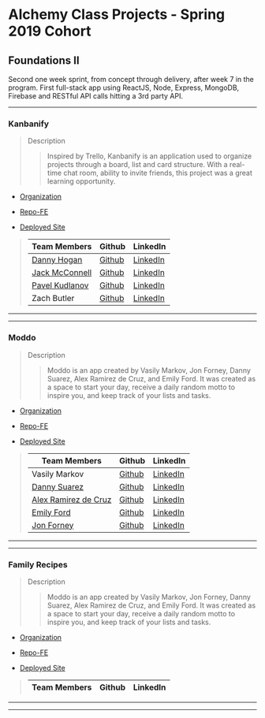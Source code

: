 # Alchemy Class Projects - Spring 2019 Cohort

## Foundations II

Second one week sprint, from concept through delivery, after week 7 in the program.  First full-stack app using ReactJS, Node, Express, MongoDB, Firebase and RESTful API calls hitting a 3rd party API.
___
### Kanbanify

> Description 
>>Inspired by Trello, Kanbanify is an application used to organize projects through a board, list and card structure. With a real-time chat room, ability to invite friends, this project was a great learning opportunity.

* [Organization](https://github.com/kanbanify)

* [Repo-FE](https://github.com/kanbanify/kanbanify.github.io)

* [Deployed Site](https://kanbanify.github.io/)

>| Team Members  | Github  | LinkedIn  |
>|---|---|---|
>|  [Danny Hogan](http://www.dannyhogan.dev/) | [Github](https://github.com/dannyhogan)   | [LinkedIn](https://www.linkedin.com/in/danny-hogan/)   |
>|  [Jack McConnell](http://jackmcconnell.dev/) | [Github](https://github.com/jwmcconnell)   | [LinkedIn](https://www.linkedin.com/in/mcconnelljack/)   |
>|  [Pavel Kudlanov](http://kudlanov.com/) | [Github](https://github.com/pkudlanov)   | [LinkedIn](https://www.linkedin.com/in/pavelkudlanov/)   |
>|  Zach Butler | [Github](https://github.com/zach-ryan-butler)   | [LinkedIn](https://www.linkedin.com/in/zach-ryan-butler/)   |

___
___
### Moddo

> Description 
>>Moddo is an app created by Vasily Markov, Jon Forney, Danny Suarez, Alex Ramirez de Cruz, and Emily Ford. It was created as a space to start your day, receive a daily random motto to inspire you, and keep track of your lists and tasks.

* [Organization](https://github.com/rubber-ducky-squad)

* [Repo-FE](https://github.com/rubber-ducky-squad/Adviser)

* [Deployed Site](https://moddo.netlify.com/)

>| Team Members  | Github  | LinkedIn  |
>|---|---|---|
>|  Vasily Markov | [Github](https://github.com/Vasily93)   | [LinkedIn](https://www.linkedin.com/in/vasily-markov/)   |
>|  [Danny Suarez](http://www.dannycodes.io/) | [Github](https://github.com/DannySuarez)   | [LinkedIn](https://www.linkedin.com/in/alex-ramirez-de-cruz/)   |
>|  [Alex Ramirez de Cruz](https://alexramirezdecruz.com/) | [Github](https://github.com/aramirezdecruz3148)   | [LinkedIn](https://www.linkedin.com/in/alex-ramirez-de-cruz/)   |
>|  [Emily Ford](http://htmle.dev/) | [Github](https://github.com/mle4d)   | [LinkedIn](https://www.linkedin.com/in/mle4d/)   |
>|  [Jon Forney](https://www.jonforney.com/) | [Github](https://github.com/MustardJoe)   | [LinkedIn](https://www.linkedin.com/in/jon-forney/)   |

___
___
### Family Recipes

> Description 
>>Moddo is an app created by Vasily Markov, Jon Forney, Danny Suarez, Alex Ramirez de Cruz, and Emily Ford. It was created as a space to start your day, receive a daily random motto to inspire you, and keep track of your lists and tasks.

* [Organization](https://github.com/familyrecipes)

* [Repo-FE](https://github.com/familyrecipes/https-familyrecipes.github.io)

* [Deployed Site](https://optimistic-panini-e9191b.netlify.com/auth.html)

>| Team Members  | Github  | LinkedIn  |
>|---|---|---|

___
___
